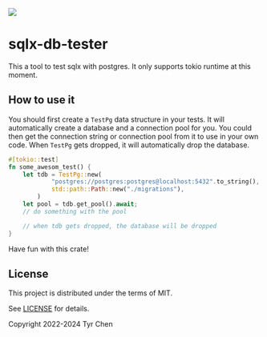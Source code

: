 ![](https://github.com/tyrchen/sqlx-db-tester/workflows/build/badge.svg)

# sqlx-db-tester

This a tool to test sqlx with postgres. It only supports tokio runtime at this moment.

## How to use it

You should first create a `TestPg` data structure in your tests. It will automatically create a database and a connection pool for you. You could then get the connection string or connection pool from it to use in your own code. When `TestPg` gets dropped, it will automatically drop the database.

```rust
#[tokio::test]
fn some_awesom_test() {
    let tdb = TestPg::new(
            "postgres://postgres:postgres@localhost:5432".to_string(),
            std::path::Path::new("./migrations"),
        )
    let pool = tdb.get_pool().await;
    // do something with the pool

    // when tdb gets dropped, the database will be dropped
}
```

Have fun with this crate!

## License

This project is distributed under the terms of MIT.

See [LICENSE](LICENSE.md) for details.

Copyright 2022-2024 Tyr Chen
